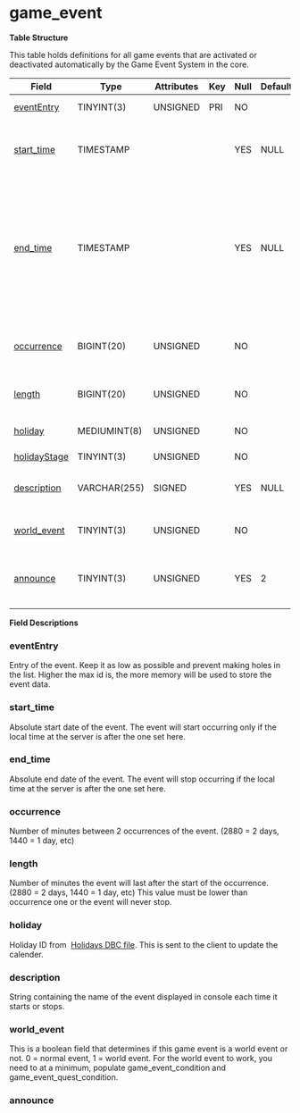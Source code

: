 # game\_event

**Table Structure**

This table holds definitions for all game events that are activated or deactivated automatically by the Game Event System in the core.

| Field             | Type         | Attributes | Key | Null | Default | Extra  | Comment                                                                                                                              |
|-------------------|--------------|------------|-----|------|---------|--------|--------------------------------------------------------------------------------------------------------------------------------------|
| [eventEntry][1]   | TINYINT(3)   | UNSIGNED   | PRI | NO   |         | Unique | Entry of the game event                                                                                                              |
| [start_time][2]   | TIMESTAMP    |            |     | YES  | NULL    |        | Absolute start date, the event will never start before                                                                               |
| [end_time][3]     | TIMESTAMP    |            |     | YES  | NULL    |        | Absolute end date, the event will never start after; if NULL it will be implicitly set to 2 years in the future on each server start |
| [occurrence][4]   | BIGINT(20)   | UNSIGNED   |     | NO   |         |        | Delay in minutes between occurrences of the event                                                                                    |
| [length][5]       | BIGINT(20)   | UNSIGNED   |     | NO   |         |        | Length in minutes of the event                                                                                                       |
| [holiday][6]      | MEDIUMINT(8) | UNSIGNED   |     | NO   |         |        | Client side holiday id (from dbc)                                                                                                    |
| [holidayStage][7] | TINYINT(3)   | UNSIGNED   |     | NO   |         |        |                                                                                                                                      |
| [description][8]  | VARCHAR(255) | SIGNED     |     | YES  | NULL    |        | Description of the event displayed in console                                                                                        |
| [world_event][9]  | TINYINT(3)   | UNSIGNED   |     | NO   |         |        | 0 if normal event, 1 if world event                                                                                                  |
| [announce][10]    | TINYINT(3)   | UNSIGNED   |     | YES  | 2       |        | 0 dont announce, 1 announce, 2 value from config                                                                                     |

[1]: #evententry
[2]: #start_time
[3]: #end_time
[4]: #occurrence
[5]: #length
[6]: #holiday
[7]: #holidaystage
[8]: #description
[9]: #world_event
[10]: #announce

**Field Descriptions**

### eventEntry

Entry of the event. Keep it as low as possible and prevent making holes in the list. Higher the max id is, the more memory will be used to store the event data.

### start\_time

Absolute start date of the event. The event will start occurring only if the local time at the server is after the one set here.

### end\_time

Absolute end date of the event. The event will stop occurring if the local time at the server is after the one set here.

### occurrence

Number of minutes between 2 occurrences of the event. (2880 = 2 days, 1440 = 1 day, etc)

### length

Number of minutes the event will last after the start of the occurrence. (2880 = 2 days, 1440 = 1 day, etc)
This value must be lower than occurrence one or the event will never stop.

### holiday

Holiday ID from  [Holidays DBC file](Holidays). This is sent to the client to update the calender.

### description

String containing the name of the event displayed in console each time it starts or stops.

### world\_event

This is a boolean field that determines if this game event is a world event or not. 0 = normal event, 1 = world event. For the world event to work, you need to at a minimum, populate game\_event\_condition and game\_event\_quest\_condition.

### announce
